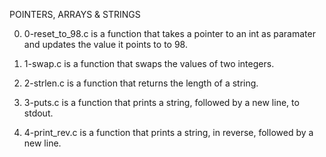 POINTERS, ARRAYS & STRINGS

0. 0-reset_to_98.c is a function that takes a pointer to an int as paramater and updates the value it points to to 98.

1. 1-swap.c is a function that swaps the values of two integers.

2. 2-strlen.c is a function that returns the length of a string.

3. 3-puts.c is a function that prints a string, followed by a new line, to stdout.

4. 4-print_rev.c is a function that prints a string, in reverse, followed by a new line.